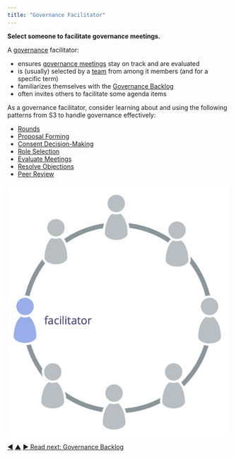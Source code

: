 ```yaml
---
title: "Governance Facilitator"
---
```



**Select someone to facilitate governance meetings.**

A <a href="#" class="tooltip" title="Governance: The process of setting objectives and making and evolving decisions that guide people towards achieving those objectives.">governance</a> facilitator:

-   ensures [governance meetings](governance-meeting.html) stay on track and are evaluated
-   is (usually) selected by a <a href="#" class="tooltip" title="Team: A group of people collaborating toward a shared driver (or objective). Typically a team is part of an organization, or it is formed as a collaboration of several organizations.">team</a> from among it members (and for a specific term)
-   familiarizes themselves with the [Governance Backlog](governance-backlog.html)
-   often invites others to facilitate some agenda items

As a governance facilitator, consider learning about and using the following patterns from S3 to handle governance effectively:

-   [Rounds](rounds.html)
-   [Proposal Forming](proposal-forming.html)
-   [Consent Decision-Making](consent-decision-making.html)
-   [Role Selection](role-selection.html)
-   [Evaluate Meetings](evaluate-meetings.html)
-   [Resolve Objections](resolve-objections.html)
-   [Peer Review](peer-review.html)

![The governance facilitator is typically a member of the team](img/circle/facilitator.png)


<div class="bottom-nav">
<a href="meeting-host.html" title="Back to: Meeting Host">◀</a> <a href="meeting-practices.html" title="Up: Meeting Practices">▲</a> <a href="governance-backlog.html" title="Read next: Governance Backlog">▶ Read next: Governance Backlog</a>
</div>


<script type="text/javascript">
Mousetrap.bind('g n', function() {
    window.location.href = 'governance-backlog.html';
    return false;
});
</script>


